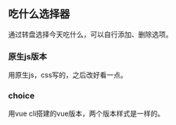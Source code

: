 ## 吃什么选择器
通过转盘选择今天吃什么，可以自行添加、删除选项。

### 原生js版本
用原生js，css写的，之后改好看一点。

### choice
用vue cli搭建的vue版本，两个版本样式是一样的。